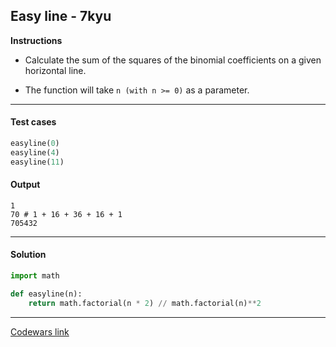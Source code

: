 ## Easy line - 7kyu

**Instructions**

- Calculate the sum of the squares of the binomial coefficients on a given horizontal line.

- The function will take `n (with n >= 0)` as a parameter.

---

#### Test cases

```python
easyline(0)
easyline(4)
easyline(11)
```

#### Output
```
1
70 # 1 + 16 + 36 + 16 + 1
705432
```

---

#### Solution

```python
import math

def easyline(n):
    return math.factorial(n * 2) // math.factorial(n)**2
```

---

[Codewars link](https://www.codewars.com/kata/56e7d40129035aed6c000632)
